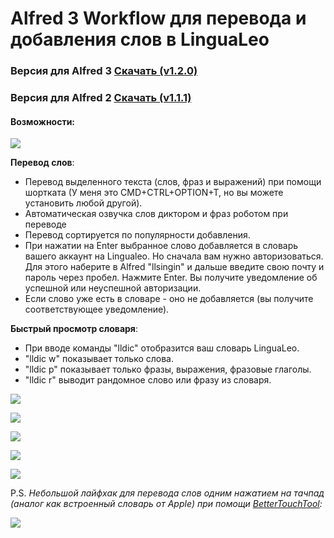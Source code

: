 # Alfred 3 Workflow для перевода и добавления слов в LinguaLeo

### Версия для Alfred 3 [Скачать (v1.2.0)](https://github.com/PazzaVlad/alfred-lingualeo/releases/download/1.2.0/LinguaLeo.Translate.alfredworkflow?raw=true)

### Версия для Alfred 2 [Скачать (v1.1.1)](https://github.com/PazzaVlad/alfred-lingualeo/releases/download/1.1.0/LinguaLeo.Translate.alfredworkflow?raw=true)

#### Возможности:

![](https://github.com/PazzaVlad/alfred-lingualeo/blob/master/screenshots/alfred_1.jpg)

**Перевод слов**:
- Перевод выделенного текста (слов, фраз и выражений) при помощи шортката (У меня это CMD+CTRL+OPTION+T, но вы можете установить любой другой).
- Автоматическая озвучка слов диктором и фраз роботом при переводе
- Перевод сортируется по популярности добавления.
- При нажатии на Enter выбранное слово добавляется в словарь вашего аккаунт на Lingualeo. Но сначала вам нужно авторизоваться. Для этого наберите в Alfred "llsingin" и дальше введите свою почту и пароль через пробел. Нажмите Enter. Вы получите уведомление об успешной или неуспешной авторизации.
- Если слово уже есть в словаре - оно не добавляется (вы получите соответствующее уведомление).

**Быстрый просмотр словаря**:
- При вводе команды "lldic" отобразится ваш словарь LinguaLeo.
- "lldic w" показывает только слова.
- "lldic p" показывает только фразы, выражения, фразовые глаголы.
- "lldic r" выводит рандомное слово или фразу из словаря.

![](https://github.com/PazzaVlad/alfred-lingualeo/blob/master/screenshots/alfred_2.jpg)

![](https://github.com/PazzaVlad/alfred-lingualeo/blob/master/screenshots/alfred_3.jpg)

![](https://github.com/PazzaVlad/alfred-lingualeo/blob/master/screenshots/alfred_4.jpg)

![](https://github.com/PazzaVlad/alfred-lingualeo/blob/master/screenshots/alfred_5.jpg)

![](https://github.com/PazzaVlad/alfred-lingualeo/blob/master/screenshots/alfred_6.jpg)

P.S. *Небольшой лайфхак для перевода слов одним нажатием на тачпад (аналог как встроенный словарь от Apple) при помощи [BetterTouchTool](https://www.boastr.net/downloads/):*

![](https://github.com/PazzaVlad/alfred-lingualeo/blob/master/screenshots/alfred_7.jpg)
